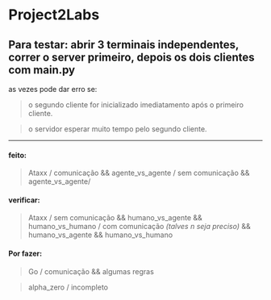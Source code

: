 # Project2Labs
## Para testar:  abrir 3 terminais independentes, correr o server primeiro, depois os dois clientes com main.py

as vezes pode dar erro se:
>o segundo cliente for inicializado imediatamento após o primeiro cliente.

>o servidor esperar muito tempo pelo segundo cliente.
---
#### feito:
> Ataxx / comunicação && agente_vs_agente / sem comunicação && agente_vs_agente/
#### verificar:
> Ataxx / sem comunicação && humano_vs_agente && humano_vs_humano / com comunicação *(talves n seja preciso)* && humano_vs_agente && humano_vs_humano

#### Por fazer:
> Go / comunicação && algumas regras

> alpha_zero / incompleto
